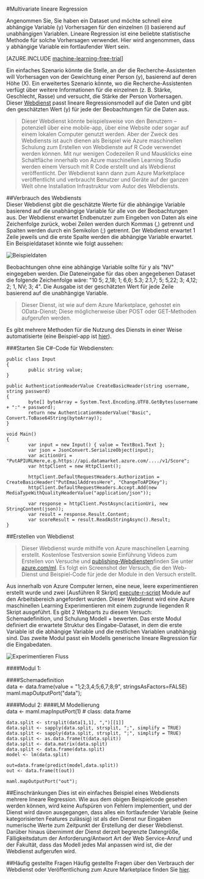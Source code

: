 <properties 
    pageTitle="Multivariate lineare Regression | Microsoft Azure" 
    description="Multivariate lineare Regression" 
    services="machine-learning" 
    documentationCenter="" 
    authors="jaymathe" 
    manager="jhubbard" 
    editor="cgronlun"/>

<tags 
    ms.service="machine-learning" 
    ms.workload="data-services" 
    ms.tgt_pltfrm="na" 
    ms.devlang="na" 
    ms.topic="article" 
    ms.date="09/14/2016" 
    ms.author="jaymathe"/> 


#<a name="multivariate-linear-regression"></a>Multivariate lineare Regression   
 

 
Angenommen Sie, Sie haben ein Dataset und möchte schnell eine abhängige Variable (y) Vorhersagen für den einzelnen (i) basierend auf unabhängigen Variablen. Lineare Regression ist eine beliebte statistische Methode für solche Vorhersagen verwendet. Hier wird angenommen, dass y abhängige Variable ein fortlaufender Wert sein.  


[AZURE.INCLUDE [machine-learning-free-trial](../../includes/machine-learning-free-trial.md)]  

Ein einfaches Szenario könnte die Stelle, an der die Recherche-Assistenten will Vorhersagen von der Gewichtung einer Person (y), basierend auf deren Höhe (X). Ein erweitertes Szenario könnte, wo die Recherche-Assistenten verfügt über weitere Informationen für die einzelnen (z. B. Stärke, Geschlecht, Rasse) und versucht, die Stärke der Person Vorhersagen. Dieser [Webdienst]( https://datamarket.azure.com/dataset/aml_labs/multivariate_regression) passt lineare Regressionsmodell auf die Daten und gibt den geschätzten Wert (y) für jede der Beobachtungen für die Daten aus.

>Dieser Webdienst könnte beispielsweise von den Benutzern – potenziell über eine mobile-app, über eine Website oder sogar auf einem lokalen Computer genutzt werden. Aber der Zweck des Webdiensts ist auch dienen als Beispiel wie Azure maschinellen Schulung zum Erstellen von Webdienste auf R Code verwendet werden können. Mit nur wenigen Codezeilen R und Mausklicks eine Schaltfläche innerhalb von Azure maschinellen Learning Studio werden einem Versuch mit R Code erstellt und als Webdienst veröffentlicht. Der Webdienst kann dann zum Azure Marketplace veröffentlicht und verbraucht Benutzer und Geräte auf der ganzen Welt ohne Installation Infrastruktur vom Autor des Webdiensts.  

##<a name="consumption-of-web-service"></a>Verbrauch des Webdiensts  
Dieser Webdienst gibt die geschätzte Werte für die abhängige Variable basierend auf die unabhängige Variable für alle von der Beobachtungen aus. Der Webdienst erwartet Endbenutzer zum Eingeben von Daten als eine Zeichenfolge zurück, wobei Zeilen werden durch Kommas (,) getrennt und Spalten werden durch ein Semikolon (;) getrennt. Der Webdienst erwartet 1 Zeile jeweils und die erste Spalte werden die abhängige Variable erwartet. Ein Beispieldataset könnte wie folgt aussehen:

![Beispieldaten][1]

Beobachtungen ohne eine abhängige Variable sollte für y als "NV" eingegeben werden. Die Dateneingabe für das oben angegebenen Dataset die folgende Zeichenfolge wäre: "10 5; 2,18; 1; 6,6; 5.3; 2.1,7; 5; 5,22; 3; 4,12; 2; 1, NV; 3; 4". Die Ausgabe ist der geschätzten Wert für jede Zeile basierend auf die unabhängige Variable. 

>Dieser Dienst, ist wie auf dem Azure Marketplace, gehostet ein OData-Dienst; Diese möglicherweise über POST oder GET-Methoden aufgerufen werden. 

Es gibt mehrere Methoden für die Nutzung des Diensts in einer Weise automatisierte (eine Beispiel-app ist [hier](http://microsoftazuremachinelearning.azurewebsites.net/MultipleLinearRegressionService.aspx )).

###<a name="starting-c-code-for-web-service-consumption"></a>Starten Sie C#-Code für Webdiensten:

    public class Input
    {
            public string value;
    }
    
    public AuthenticationHeaderValue CreateBasicHeader(string username, string password)
    {
            byte[] byteArray = System.Text.Encoding.UTF8.GetBytes(username + ":" + password);
            return new AuthenticationHeaderValue("Basic", Convert.ToBase64String(byteArray));
    }
    
    void Main()
    {
            var input = new Input() { value = TextBox1.Text };
            var json = JsonConvert.SerializeObject(input);
            var acitionUri = "PutAPIURLHere,e.g.https://api.datamarket.azure.com/..../v1/Score";
            var httpClient = new HttpClient();
    
            httpClient.DefaultRequestHeaders.Authorization = CreateBasicHeader("PutEmailAddressHere", "ChangeToAPIKey");
            httpClient.DefaultRequestHeaders.Accept.Add(new MediaTypeWithQualityHeaderValue("application/json"));
    
            var response = httpClient.PostAsync(acitionUri, new StringContent(json));
            var result = response.Result.Content;
            var scoreResult = result.ReadAsStringAsync().Result;
    }




##<a name="creation-of-web-service"></a>Erstellen von Webdienst  
>Dieser Webdienst wurde mithilfe von Azure maschinellen Learning erstellt. Kostenlose Testversion sowie Einführung Videos zum Erstellen von Versuche und [publishing-Webdiensten](machine-learning-publish-a-machine-learning-web-service.md)finden Sie unter [azure.com/ml](http://azure.com/ml). Es folgt ein Screenshot der Versuch, die den Web-Dienst und Beispiel-Code für jede der Module in den Versuch erstellt.


Aus innerhalb von Azure Computer lernen, eine neue, leere experimentieren erstellt wurde und zwei [Ausführen R Skript] [ execute-r-script] Module auf den Arbeitsbereich angefordert wurden. Dieser Webdienst wird eine Azure maschinellen Learning Experimentieren mit einem zugrunde liegenden R Skript ausgeführt. Es gibt 2 Webparts zu diesem Versuch: Schemadefinition, und Schulung Modell + bewerten. Das erste Modul definiert die erwartete Struktur des Eingabe-Dataset, in dem die erste Variable ist die abhängige Variable und die restlichen Variablen unabhängig sind. Das zweite Modul passt ein Modells generische lineare Regression für die Eingabedaten.  
  
![Experimentieren Fluss][3]

####<a name="module-1"></a>Modul 1:
 
####<a name="schema-definition"></a>Schemadefinition  
    data <- data.frame(value = "1;2;3,4;5;6,7;8;9", stringsAsFactors=FALSE) maml.mapOutputPort("data");  

####<a name="module-2"></a>Modul 2:
####<a name="lm-modeling"></a>LM Modellierung   
    data <- maml.mapInputPort(1) # class: data.frame  
  
    data.split <- strsplit(data[1,1], ",")[[1]]  
    data.split <- sapply(data.split, strsplit, ";", simplify = TRUE)  
    data.split <- sapply(data.split, strsplit, ";", simplify = TRUE)  
    data.split <- as.data.frame(t(data.split)) 
    data.split <- data.matrix(data.split) 
    data.split <- data.frame(data.split) 
    model <- lm(data.split)  

    out=data.frame(predict(model,data.split))  
    out <- data.frame(t(out))

    maml.mapOutputPort("out");  
 
##<a name="limitations"></a>Einschränkungen
Dies ist ein einfaches Beispiel eines Webdiensts mehrere lineare Regression. Wie aus dem obigen Beispielcode gesehen werden können, wird keine Aufspüren von Fehlern implementiert, und der Dienst wird davon ausgegangen, dass alles ein fortlaufender Variable (keine kategorisierten Features zulässig) ist als den Dienst nur Eingaben numerische Werte zum Zeitpunkt der Erstellung der dieser Webdienst. Darüber hinaus übernimmt der Dienst derzeit begrenzte Datengröße, Fälligkeitsdatum der Anforderung/Antwort Art der Web Service-Anruf und der Fakultät, dass das Modell jedes Mal anpassen wird ist, die der Webdienst aufgerufen wird. 

##<a name="faq"></a>Häufig gestellte Fragen
Häufig gestellte Fragen über den Verbrauch der Webdienst oder Veröffentlichung zum Azure Marketplace finden Sie [hier](machine-learning-marketplace-faq.md).

[1]: ./media/machine-learning-r-csharp-multivariate-linear-regression/multireg-img1.png
[2]: ./media/machine-learning-r-csharp-multivariate-linear-regression/multireg-img2.png
[3]: ./media/machine-learning-r-csharp-multivariate-linear-regression/multireg-img3.png


<!-- Module References -->
[execute-r-script]: https://msdn.microsoft.com/library/azure/30806023-392b-42e0-94d6-6b775a6e0fd5/
 
